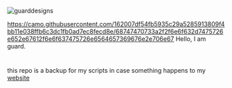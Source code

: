 ![guarddesigns](https://i.postimg.cc/rwQX9c0f/guardsiggy.png)

https://camo.githubusercontent.com/162007df54fb5935c29a5285913809f4bb11e038ffb6c3dc1fb0ad7ec8fecd8e/68747470733a2f2f6e6f632d7475726e652e67612f6e6f637475726e6564657369676e2e706e67
Hello, I am guard.

#
this repo is a backup for my scripts in case something happens to my [website](https://guard.lol)


